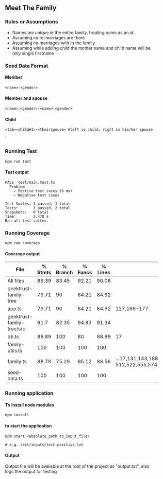 ## Meet The Family

### Rules or Assumptions
* Names are unique in the entire family, treating name as an id.
* Assuming no re-marriages are there
* Assuming no marriages with in the family
* Assuming while adding child the mother name and child name will be only single firstname


### Seed Data Format

#### Member
```
<name>:<gender>
```

#### Member and spouse
```
<name>:<gender>-<name>:<gender>
```

#### Child
```
<tab><child#1>-<theirspouse> #left is child, right is his/her spouse
```
`

### Running Test
```
npm run test
```

#### Test output
```
PASS  test/main.test.ts
  Problem
    ✓ Postive test cases (6 ms)
    ✓ Negative test cases

Test Suites: 1 passed, 1 total
Tests:       2 passed, 2 total
Snapshots:   0 total
Time:        3.478 s
Ran all test suites.
```       

### Running Coverage
```
npm run coverage
```

#### Coverage output
File                       | % Stmts | % Branch | % Funcs | % Lines | Uncovered Line #s                                                                     
---------------------------|---------|----------|---------|---------|---------------------------------------------------------------------------------------
All files                  |   89.39 |    83.45 |   92.21 |   90.06 |                                                                                       
 geektrust-family-tree     |   79.71 |       90 |   84.21 |   84.62 |                                                                                       
  app.ts                   |   79.71 |       90 |   84.21 |   84.62 | 127,166-177                                                                           
 geektrust-family-tree/src |    91.7 |    82.35 |   94.83 |   91.34 |                                                                                       
  db.ts                    |   88.89 |      100 |      80 |   88.89 | 17                                                                                    
  family-utils.ts          |     100 |      100 |     100 |     100 |                                                                                       
  family.ts                |   88.78 |    75.29 |   95.12 |   88.56 | ...17,131,143,188,198,234,238,261,361,367,383,389,423,445,467,489,511-512,522,555,574 
  seed-data.ts             |     100 |      100 |     100 |     100 |     


### Running application

#### To Install node modules
```
npm install
```

#### to start the application
```
npm start <absolute_path_to_input_file> 

# e.g. test/inputs/test-positive.txt
```

#### Output

Output file will be available at the root of the project as "output.txt", also logs the output for testing
